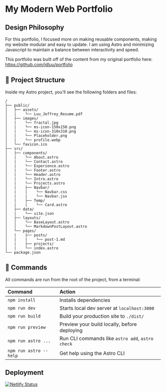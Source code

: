 # My Modern Web Portfolio

## Design Philosophy

For this portfolio, I focused more on making reusable components, making my website modular and easy to update. I am using Astro and minimizing Javascript to maintain a balance between interactivity and speed.

This portfolio was built off of the content from my original portfolio here: <https://github.com/jdluu/portfolio>

## 🚀 Project Structure

Inside my Astro project, you'll see the following folders and files:

```
/
├── public/
│   ├── assets/
│   |    └── Luu_Jeffrey_Resume.pdf
│   ├── images/
│   |    └── fractal.jpg
│   |    └── ms-icon-150x150.png
│   |    └── ms-icon-310x310.png
│   |    └── Placeholder.png
│   |    └── profile.webp
│   └── favicon.ico
├── src/
│   ├── components/
│   |    └── About.astro
│   |    └── Contact.astro
│   |    └── Experience.astro
│   |    └── Footer.astro
│   |    └── Header.astro
│   |    └── Intro.astro
│   |    └── Projects.astro
│   |    ├── Navbar/
│   |    |    └── Navbar.css
│   |    |    └── Navbar.jsx
│   |    ├── Temp/
│   |    |    └── Card.astro
│   ├── data/
│   |    └── site.json
│   ├── layouts/
│   │    └── BaseLayout.astro
│   │    └── MarkdownPostLayout.astro
│   └── pages/
│   |    ├── posts/
│   |    |    └── post-1.md
│   |    ├── projects/
│   |    └── index.astro
└── package.json
```

## 🧞 Commands

All commands are run from the root of the project, from a terminal:

| Command                | Action                                           |
| :--------------------- | :----------------------------------------------- |
| `npm install`          | Installs dependencies                            |
| `npm run dev`          | Starts local dev server at `localhost:3000`      |
| `npm run build`        | Build your production site to `./dist/`          |
| `npm run preview`      | Preview your build locally, before deploying     |
| `npm run astro ...`    | Run CLI commands like `astro add`, `astro check` |
| `npm run astro --help` | Get help using the Astro CLI                     |

## Deployment

[![Netlify Status](https://api.netlify.com/api/v1/badges/5b79e3ed-5748-4cbd-9609-a93a4967c79e/deploy-status)](https://app.netlify.com/sites/spectacular-basbousa-817044/deploys)
